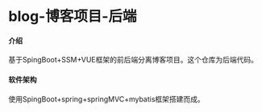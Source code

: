 # blog-博客项目-后端

#### 介绍
基于SpingBoot+SSM+VUE框架的前后端分离博客项目。这个仓库为后端代码。

#### 软件架构
使用SpingBoot+spring+springMVC+mybatis框架搭建而成。